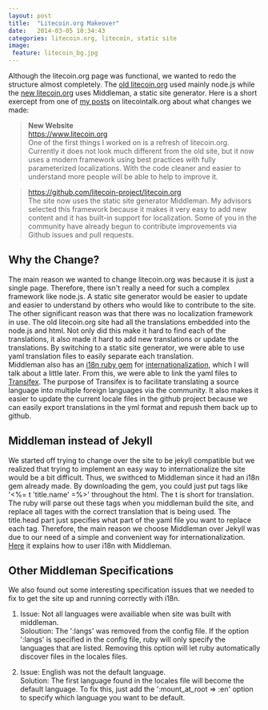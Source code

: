 ```yaml
---
layout: post
title:  "Litecoin.org Makeover"
date:   2014-03-05 10:34:43
categories: litecoin.org, litecoin, static site
image:
 feature: litecoin_bg.jpg
---
```


Although the litecoin.org page was functional, we wanted to redo the structure almost completely.  The [old litecoin.org] used mainly node.js while the [new litecoin.org] uses Middleman, a static site generator. Here is a short exercept from one of [my posts] on litecointalk.org about what changes we made:

> __New Website__  
> https://www.litecoin.org  
> One of the first things I worked on is a refresh of litecoin.org.  Currently it does not look much different from the old site, but it now uses a modern framework using best practices with fully parameterized localizations.  With the code cleaner and easier to understand more people will be able to help to improve it.

> https://github.com/litecoin-project/litecoin.org  
> The site now uses the static site generator Middleman.  My advisors selected this framework because it makes it very easy to add new content and it has built-in support for localization.  Some of you in the community have already begun to contribute improvements via Github issues and pull requests.  

## Why the Change?  
The main reason we wanted to change litecoin.org was because it is just a single page.  Therefore, there isn't really a need for such a complex framework like node.js.  A static site generator would be easier to update and easier to understand by others who would like to contribute to the site.  The other significant reason was that there was no localization framework in use.  The old litecoin.org site had all the translations embedded into the node.js and html.  Not only did this make it hard to find each of the translations, it also made it hard to add new translations or update the translations.  By switching to a static site generator, we were able to use yaml translation files to easily separate each translation.    
Middleman also has an [i18n ruby gem]  for [internationalization], which I will talk about a little later.  From this, we were able to link the yaml files to [Transifex].  The purpose of Transifex is to facilitate translating a source language into multiple foreign languages via the community.  It also makes it easier to update the current locale files in the github project because we can easily export translations in the yml format and repush them back up to github.


## Middleman instead of Jekyll  
We started off trying to change over the site to be jekyll compatible but we realized that trying to implement an easy way to internationalize the site would be a bit difficult.  Thus, we swithced to Middleman since it had an i18n gem already made. By downloading the gem, you could just put tags like '<%= t 'title.name' =%>' throughout the html.  The t is short for translation.  The ruby will parse out these tags when you middleman build the site, and replace all tages with the correct translation that is being used.  The title.head part just specifies what part of the yaml file you want to replace each tag.  Therefore, the main reason we choose Middleman over Jekyll was due to our need of a simple and convenient way for internationalization. [Here] it explains how to user i18n with Middleman.

## Other Middleman Specifications   
We also found out some interesting specification issues that we needed to fix to get the site up and running correctly with i18n.  

1. Issue: Not all languages were availiable when site was built with middleman.  
 Soloution: The ':langs' was removed from the config file.  If the option ':langs' is specified in the config file, ruby will only specify the languages that are listed.  Removing this option will let ruby automatically discover files in the locales files.

2. Issue: English was not the default language.  
 Solution: The first language found in the locales file will become the default language.  To fix this, just add the ':mount\_at\_root => :en' option to specify which language you want to be default.



[old litecoin.org]: https://github.com/litecoin-project/litecoin.org-old
[new litecoin.org]: https://github.com/litecoin-project/litecoin.org/tree/master
[my posts]: https://litecointalk.org/index.php?topic=17395.0
[litecointalk.org]: https://litecointalk.org/
[i18n ruby gem]: http://guides.rubyonrails.org/i18n.html
[internationalization]: http://en.wikipedia.org/wiki/Internationalization_and_localization
[Transifex]: https://www.transifex.com/projects/p/litecoinorg/
[Here]: http://middlemanapp.com/advanced/localization/index.html